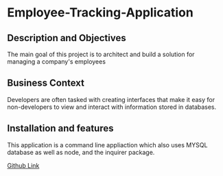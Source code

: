# Employee-Tracking-Application

## Description and Objectives
The main goal of this project is to architect and build  a solution for managing a company's employees

## Business Context 
Developers are often tasked with creating interfaces that make it easy for non-developers to view and interact with information stored in databases.

## Installation and features
This application is a command line appliaction which also uses MYSQL database as well as node, and the inquirer package. 

[Github Link](https://github.com/sean-akene/Employee-Tracking-Application)